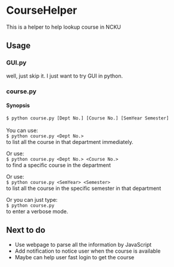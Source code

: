 # CourseHelper
This is a helper to help lookup course in NCKU

## Usage
### GUI.py
well, just skip it. I just want to try GUI in python.

### course.py
#### Synopsis
```$ python course.py [Dept No.] [Course No.] [SemYear Semester]```<br><br>
You can use:<br>
```$ python course.py <Dept No.>```<br>
to list all the course in that department immediately.

Or use:<br>
```$ python course.py <Dept No.> <Course No.>```<br>
to find a specific course in the department

Or use:<br>
```$ python course.py <SemYear> <Semester>```<br>
to list all the course in the specific semester in that department 

Or you can just type:<br>
```$ python course.py```<br>
to enter a verbose mode.

## Next to do
- Use webpage to parse all the information by JavaScript
- Add notification to notice user when the course is available
- Maybe can help user fast login to get the course
